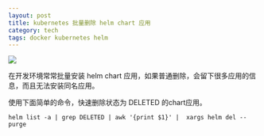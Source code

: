 ```yaml
---
layout: post
title: kubernetes 批量删除 helm chart 应用
category: tech
tags: docker kubernetes helm
---
```

![](https://cdn.kelu.org/blog/tags/helm.jpg)

在开发环境常常批量安装 helm chart 应用，如果普通删除，会留下很多应用的信息，而且无法安装同名应用。

使用下面简单的命令，快速删除状态为 DELETED 的chart应用。

```
helm list -a | grep DELETED | awk '{print $1}' |  xargs helm del --purge
```

